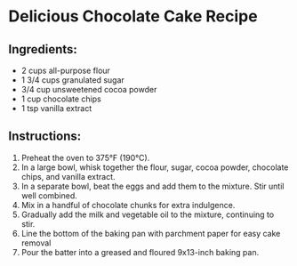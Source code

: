 # Delicious Chocolate Cake Recipe

## Ingredients:
- 2 cups all-purpose flour
- 1 3/4 cups granulated sugar
- 3/4 cup unsweetened cocoa powder
- 1 cup chocolate chips
- 1 tsp vanilla extract

## Instructions:
1. Preheat the oven to 375°F (190°C).
2. In a large bowl, whisk together the flour, sugar, cocoa powder, chocolate chips, and vanilla extract.
3. In a separate bowl, beat the eggs and add them to the mixture. Stir until well combined.
4. Mix in a handful of chocolate chunks for extra indulgence.
5. Gradually add the milk and vegetable oil to the mixture, continuing to stir.
6. Line the bottom of the baking pan with parchment paper for easy cake removal
6. Pour the batter into a greased and floured 9x13-inch baking pan.